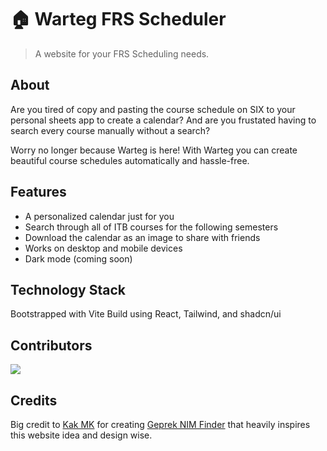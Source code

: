 # 🏠 Warteg FRS Scheduler

> A website for your FRS Scheduling needs.

## About

Are you tired of copy and pasting the course schedule on SIX to your personal sheets app to create a calendar? And are you frustated having to search every course manually without a search?

Worry no longer because Warteg is here! With Warteg you can create beautiful course schedules automatically and hassle-free.

## Features

- A personalized calendar just for you
- Search through all of ITB courses for the following semesters
- Download the calendar as an image to share with friends
- Works on desktop and mobile devices
- Dark mode (coming soon)

## Technology Stack

Bootstrapped with Vite
Build using React, Tailwind, and shadcn/ui

## Contributors

<a href="https://github.com/fawwazabrials/warteg-frs-scheduler/graphs/contributors">
  <img src="https://contrib.rocks/image?repo=fawwazabrials/warteg-frs-scheduler" />
</a>

## Credits

Big credit to [Kak MK](https://github.com/mkamadeus) for creating [Geprek NIM Finder](https://geprek.mkamadeus.dev/) that heavily inspires this website idea and design wise.
